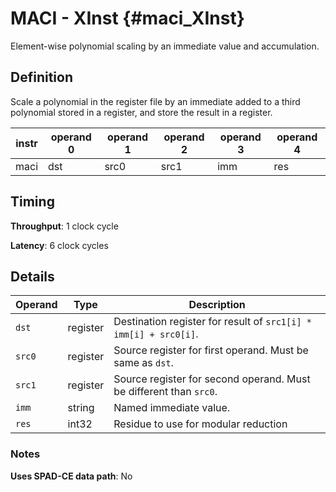 # MACI - XInst {#maci_XInst}

Element-wise polynomial scaling by an immediate value and accumulation.

## Definition

Scale a polynomial in the register file by an immediate added to a third polynomial stored in a register, and store the result in a register.

| instr | operand 0 | operand 1 | operand 2 | operand 3 | operand 4 |
|-|-|-|-|-|-|
| maci | dst | src0 | src1 | imm | res |

## Timing

**Throughput**: 1 clock cycle

**Latency**: 6 clock cycles

## Details

| Operand | Type | Description |
|-|-|-|
| `dst` | register | Destination register for result of `src1[i] * imm[i] + src0[i]`. |
| `src0` | register | Source register for first operand. Must be same as `dst`. |
| `src1` | register | Source register for second operand. Must be different than `src0`. |
| `imm` | string | Named immediate value. |
| `res` | int32 | Residue to use for modular reduction |

### Notes

**Uses SPAD-CE data path**: No

